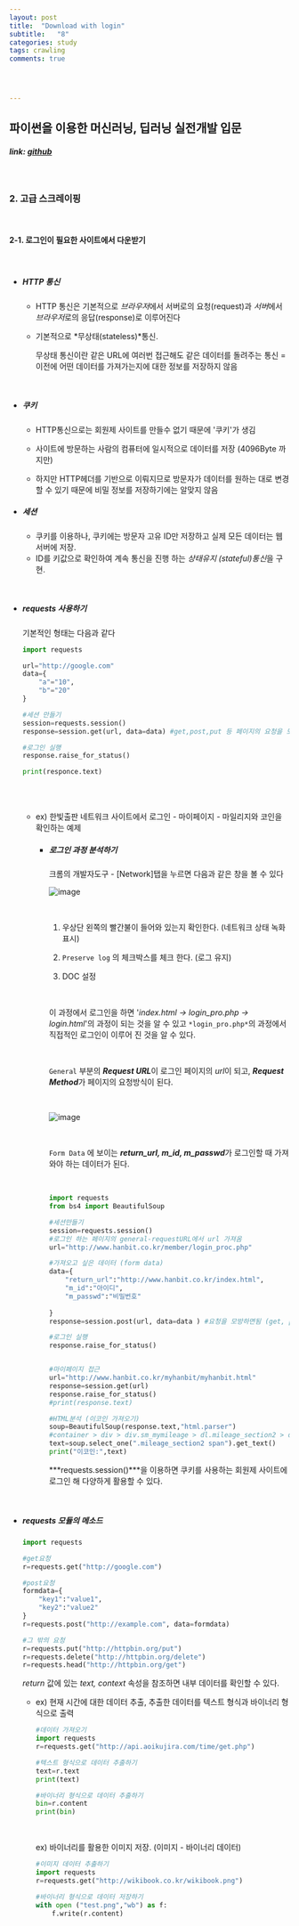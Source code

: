 ```yaml
---
layout: post
title:  "Download with login"
subtitle:   "8"
categories: study
tags: crawling
comments: true




---
```




## 파이썬을 이용한 머신러닝, 딥러닝 실전개발 입문

##### link: [*github*](https://github.com/Yeo0/Web-Crawling/blob/master/2-1.%20%EB%A1%9C%EA%B7%B8%EC%9D%B8%EC%9D%B4%20%ED%95%84%EC%9A%94%ED%95%9C%20%EC%82%AC%EC%9D%B4%ED%8A%B8%EC%97%90%EC%84%9C%20%EB%8B%A4%EC%9A%B4%EB%B0%9B%EA%B8%B0.ipynb)

<br/>

### 2. 고급 스크레이핑

<br/>

#### 2-1. 로그인이 필요한 사이트에서 다운받기

<br/>

- ##### HTTP 통신

  - HTTP 통신은 기본적으로 *브라우저*에서 서버로의 요청(request)과 *서버*에서 *브라우저*로의 응답(response)로 이루어진다

  - 기본적으로 *무상태(stateless)*통신. 

    무상태 통신이란 같은 URL에 여러번 접근해도 같은 데이터를 돌려주는 통신 = 이전에 어떤 데이터를 가져가는지에 대한 정보를 저장하지 않음

<br/>

- ##### 쿠키

  - HTTP통신으로는 회원제 사이트를 만들수 없기 때문에 '쿠키'가 생김

  - 사이트에 방문하는 사람의 컴퓨터에 일시적으로 데이터를 저장 (4096Byte 까지만)
  - 하지만 HTTP헤더를 기반으로 이뤄지므로 방문자가 데이터를 원하는 대로 변경할 수 있기 때문에 비밀 정보를 저장하기에는 알맞지 않음

- ##### 세션

  - 쿠키를 이용하나, 쿠키에는 방문자 고유 ID만 저장하고 실제 모든 데이터는 웹 서버에 저장.
  - ID를 키값으로 확인하여 계속 통신을 진행 하는 *상태유지 (stateful)통신*을 구현.

<br/>

- ##### requests 사용하기

  기본적인 형태는 다음과 같다

  ```python
  import requests
  
  url="http://google.com"
  data={
      "a"="10",
      "b"="20"
  }
  
  #세션 만들기
  session=requests.session()
  response=session.get(url, data=data) #get,post,put 등 페이지의 요청을 모방한다
  
  #로그인 실행
  response.raise_for_status()
  
  print(responce.text)
  
  ```

  <br/>

  <br/>

  - ex) 한빛출판 네트워크 사이트에서 로그인 - 마이페이지 - 마일리지와 코인을 확인하는 예제
    - ##### 로그인 과정 분석하기

      크롬의 개발자도구 - [Network]탭을 누르면 다음과 같은 창을 볼 수 있다

      ![image](/assets/img/login_1.png)

       <br/>

      1) 우상단 왼쪽의 빨간불이 들어와 있는지 확인한다. (네트워크 상태 녹화 표시)

      2) `Preserve log` 의 체크박스를 체크 한다. (로그 유지)

      3) DOC 설정

      <br/>

      이 과정에서 로그인을 하면 '*index.html -> login_pro.php -> login.html*'의 과정이 되는 것을 알 수 있고 `*login_pro.php*`의 과정에서 직접적인 로그인이 이루어 진 것을 알 수 있다.

      <br/>

      `General` 부분의  ***Request URL***이 로그인 페이지의 *url*이 되고, ***Request Method***가 페이지의 요청방식이 된다.

      <br/>

      ![image](/assets/img/login_2.png)

      <br/>

      `Form Data` 에 보이는 ***return_url, m_id, m_passwd***가 로그인할 때 가져와야 하는 데이터가 된다.

      <br/>

      ```python
      import requests
      from bs4 import BeautifulSoup
      
      #세션만들기
      session=requests.session()
      #로그인 하는 페이지의 general-requestURL에서 url 가져옴
      url="http://www.hanbit.co.kr/member/login_proc.php"
      
      #가져오고 싶은 데이터 (form data)
      data={
          "return_url":"http://www.hanbit.co.kr/index.html",
          "m_id":"아이디",
          "m_passwd":"비밀번호"
          
      }
      response=session.post(url, data=data ) #요청을 모방하면됨 (get, post, put 등)
      
      #로그인 실행
      response.raise_for_status()
      
      
      #마이페이지 접근
      url="http://www.hanbit.co.kr/myhanbit/myhanbit.html"
      response=session.get(url)
      response.raise_for_status()
      #print(response.text)
      
      #HTML분석 (이코인 가져오기)
      soup=BeautifulSoup(response.text,"html.parser")
      #container > div > div.sm_mymileage > dl.mileage_section2 > dd
      text=soup.select_one(".mileage_section2 span").get_text()
      print("이코인:",text)
      ```

      ***requests.session()***을 이용하면 쿠키를 사용하는 회원제 사이트에 로그인 해 다양하게 활용할 수 있다.

    <br/>

- ##### requests 모듈의 메소드

  ```python
  import requests
  
  #get요청
  r=requests.get("http://google.com")
  
  #post요청
  formdata={
      "key1":"value1",
      "key2":"value2"
  }
  r=requests.post("http://example.com", data=formdata)
  
  #그 밖의 요청
  r=requests.put("http://httpbin.org/put")
  r=requests.delete("http://httpbin.org/delete")
  r=requests.head("http://httpbin.org/get")
  
  ```

  *return* 값에 있는 *text, context* 속성을 참조하면 내부 데이터를 확인할 수 있다.

  - ex) 현재 시간에 대한 데이터 추출, 추출한 데이터를 텍스트 형식과 바이너리 형식으로 출력

    ```python
    #데이터 가져오기
    import requests
    r=requests.get("http://api.aoikujira.com/time/get.php")
    
    #텍스트 형식으로 데이터 추출하기
    text=r.text
    print(text)
    
    #바이너리 형식으로 데이터 추출하기
    bin=r.content
    print(bin)
    ```

    <br/>

    ex) 바이너리를 활용한 이미지 저장. (이미지 - 바이너리 데이터)

    ```python
    #이미지 데이터 추출하기
    import requests
    r=requests.get("http://wikibook.co.kr/wikibook.png")
    
    #바이너리 형식으로 데이터 저장하기
    with open ("test.png","wb") as f:
        f.write(r.content)
    ```

